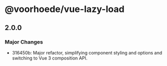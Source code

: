 # @voorhoede/vue-lazy-load

## 2.0.0

### Major Changes

- 316450b: Major refactor, simplifying component styling and options and switching to Vue 3 composition API.
